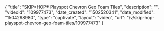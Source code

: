 {
    "title": "SKIP*HOP&reg; Playspot Chevron Geo Foam Tiles",
    "description": "",
    "videoid": "109977473",
    "date_created": "1502520341",
    "date_modified": "1504298980",
    "type": "captivate",
    "layout": "video",
    "url": "\/v\/skip-hop-playspot-chevron-geo-foam-tiles\/109977473"
}